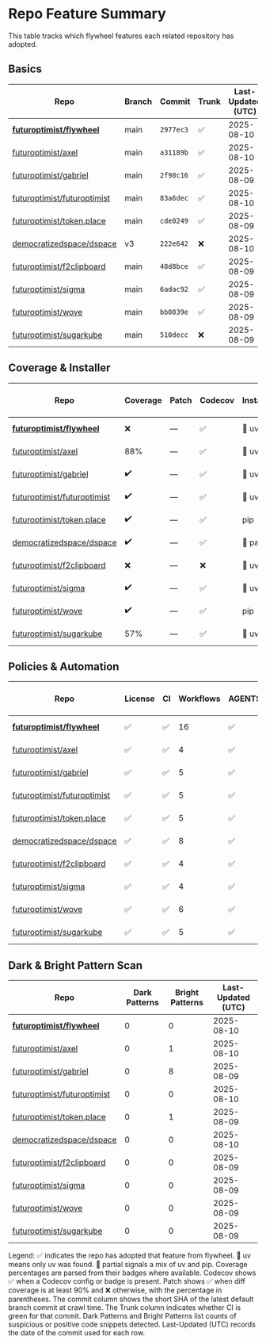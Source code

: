 # Repo Feature Summary

This table tracks which flywheel features each related repository has adopted.

<!-- spellchecker: disable -->
## Basics
| Repo | Branch | Commit | Trunk | Last-Updated (UTC) |
| ---- | ------ | ------ | ----- | ----------------- |
| **[futuroptimist/flywheel](https://github.com/futuroptimist/flywheel)** | main | `2977ec3` | ✅ | 2025-08-10 |
| [futuroptimist/axel](https://github.com/futuroptimist/axel) | main | `a31189b` | ✅ | 2025-08-10 |
| [futuroptimist/gabriel](https://github.com/futuroptimist/gabriel) | main | `2f98c16` | ✅ | 2025-08-09 |
| [futuroptimist/futuroptimist](https://github.com/futuroptimist/futuroptimist) | main | `83a6dec` | ✅ | 2025-08-10 |
| [futuroptimist/token.place](https://github.com/futuroptimist/token.place) | main | `cde0249` | ✅ | 2025-08-09 |
| [democratizedspace/dspace](https://github.com/democratizedspace/dspace) | v3 | `222e642` | ❌ | 2025-08-10 |
| [futuroptimist/f2clipboard](https://github.com/futuroptimist/f2clipboard) | main | `48d8bce` | ✅ | 2025-08-09 |
| [futuroptimist/sigma](https://github.com/futuroptimist/sigma) | main | `6adac92` | ✅ | 2025-08-09 |
| [futuroptimist/wove](https://github.com/futuroptimist/wove) | main | `bb0839e` | ✅ | 2025-08-09 |
| [futuroptimist/sugarkube](https://github.com/futuroptimist/sugarkube) | main | `510decc` | ❌ | 2025-08-09 |

## Coverage & Installer
| Repo | Coverage | Patch | Codecov | Installer | Last-Updated (UTC) |
| ---- | -------- | ----- | ------- | --------- | ----------------- |
| **[futuroptimist/flywheel](https://github.com/futuroptimist/flywheel)** | ❌ | — | ✅ | 🚀 uv | 2025-08-10 |
| [futuroptimist/axel](https://github.com/futuroptimist/axel) | 88% | — | ✅ | 🚀 uv | 2025-08-10 |
| [futuroptimist/gabriel](https://github.com/futuroptimist/gabriel) | ✔️ | — | ✅ | 🚀 uv | 2025-08-09 |
| [futuroptimist/futuroptimist](https://github.com/futuroptimist/futuroptimist) | ✔️ | — | ✅ | 🚀 uv | 2025-08-10 |
| [futuroptimist/token.place](https://github.com/futuroptimist/token.place) | ✔️ | — | ✅ | pip | 2025-08-09 |
| [democratizedspace/dspace](https://github.com/democratizedspace/dspace) | ✔️ | — | ✅ | 🔶 partial | 2025-08-10 |
| [futuroptimist/f2clipboard](https://github.com/futuroptimist/f2clipboard) | ❌ | — | ❌ | 🚀 uv | 2025-08-09 |
| [futuroptimist/sigma](https://github.com/futuroptimist/sigma) | ✔️ | — | ✅ | 🚀 uv | 2025-08-09 |
| [futuroptimist/wove](https://github.com/futuroptimist/wove) | ✔️ | — | ✅ | pip | 2025-08-09 |
| [futuroptimist/sugarkube](https://github.com/futuroptimist/sugarkube) | 57% | — | ✅ | 🚀 uv | 2025-08-09 |

## Policies & Automation
| Repo | License | CI | Workflows | AGENTS.md | Code of Conduct | Contributing | Pre-commit | Last-Updated (UTC) |
| ---- | ------- | -- | --------- | --------- | --------------- | ------------ | ---------- | ----------------- |
| **[futuroptimist/flywheel](https://github.com/futuroptimist/flywheel)** | ✅ | ✅ | 16 | ✅ | ✅ | ✅ | ✅ | 2025-08-10 |
| [futuroptimist/axel](https://github.com/futuroptimist/axel) | ✅ | ✅ | 4 | ✅ | ✅ | ✅ | ✅ | 2025-08-10 |
| [futuroptimist/gabriel](https://github.com/futuroptimist/gabriel) | ✅ | ✅ | 5 | ✅ | ✅ | ✅ | ✅ | 2025-08-09 |
| [futuroptimist/futuroptimist](https://github.com/futuroptimist/futuroptimist) | ✅ | ✅ | 5 | ✅ | ✅ | ✅ | ✅ | 2025-08-10 |
| [futuroptimist/token.place](https://github.com/futuroptimist/token.place) | ✅ | ✅ | 5 | ✅ | ✅ | ✅ | ✅ | 2025-08-09 |
| [democratizedspace/dspace](https://github.com/democratizedspace/dspace) | ✅ | ✅ | 8 | ✅ | ✅ | ✅ | ❌ | 2025-08-10 |
| [futuroptimist/f2clipboard](https://github.com/futuroptimist/f2clipboard) | ✅ | ✅ | 4 | ✅ | ✅ | ✅ | ✅ | 2025-08-09 |
| [futuroptimist/sigma](https://github.com/futuroptimist/sigma) | ✅ | ✅ | 4 | ✅ | ✅ | ✅ | ✅ | 2025-08-09 |
| [futuroptimist/wove](https://github.com/futuroptimist/wove) | ✅ | ✅ | 6 | ✅ | ✅ | ✅ | ✅ | 2025-08-09 |
| [futuroptimist/sugarkube](https://github.com/futuroptimist/sugarkube) | ✅ | ✅ | 5 | ✅ | ❌ | ❌ | ✅ | 2025-08-09 |

## Dark & Bright Pattern Scan
| Repo | Dark Patterns | Bright Patterns | Last-Updated (UTC) |
| ---- | ------------- | --------------- | ----------------- |
| **[futuroptimist/flywheel](https://github.com/futuroptimist/flywheel)** | 0 | 0 | 2025-08-10 |
| [futuroptimist/axel](https://github.com/futuroptimist/axel) | 0 | 1 | 2025-08-10 |
| [futuroptimist/gabriel](https://github.com/futuroptimist/gabriel) | 0 | 8 | 2025-08-09 |
| [futuroptimist/futuroptimist](https://github.com/futuroptimist/futuroptimist) | 0 | 0 | 2025-08-10 |
| [futuroptimist/token.place](https://github.com/futuroptimist/token.place) | 0 | 1 | 2025-08-09 |
| [democratizedspace/dspace](https://github.com/democratizedspace/dspace) | 0 | 0 | 2025-08-10 |
| [futuroptimist/f2clipboard](https://github.com/futuroptimist/f2clipboard) | 0 | 0 | 2025-08-09 |
| [futuroptimist/sigma](https://github.com/futuroptimist/sigma) | 0 | 0 | 2025-08-09 |
| [futuroptimist/wove](https://github.com/futuroptimist/wove) | 0 | 0 | 2025-08-09 |
| [futuroptimist/sugarkube](https://github.com/futuroptimist/sugarkube) | 0 | 0 | 2025-08-09 |

Legend: ✅ indicates the repo has adopted that feature from flywheel. 🚀 uv means only uv was found. 🔶 partial signals a mix of uv and pip.
Coverage percentages are parsed from their badges where available. Codecov shows ✅ when a Codecov config or badge is present. Patch shows ✅ when diff coverage is at least 90% and ❌ otherwise, with the percentage in parentheses.
The commit column shows the short SHA of the latest default branch commit at crawl time. The Trunk column indicates whether CI is green for that commit. Dark Patterns and Bright Patterns list counts of suspicious or positive code snippets detected.
Last-Updated (UTC) records the date of the commit used for each row.
